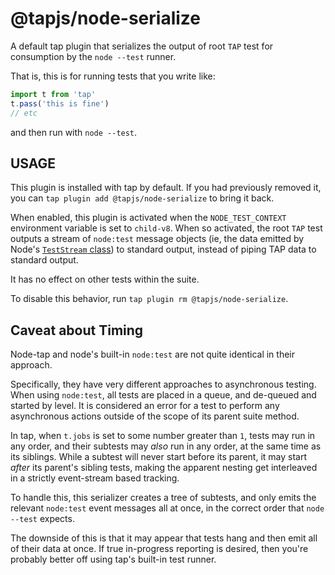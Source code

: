 # @tapjs/node-serialize

A default tap plugin that serializes the output of root `TAP`
test for consumption by the `node --test` runner.

That is, this is for running tests that you write like:

```js
import t from 'tap'
t.pass('this is fine')
// etc
```

and then run with `node --test`.

## USAGE

This plugin is installed with tap by default. If you had
previously removed it, you can `tap plugin add
@tapjs/node-serialize` to bring it back.

When enabled, this plugin is activated when the
`NODE_TEST_CONTEXT` environment variable is set to `child-v8`.
When so activated, the root `TAP` test outputs a stream of
`node:test` message objects (ie, the data emitted by Node's
[`TestStream`
class](https://nodejs.org/api/test.html#class-testsstream)) to
standard output, instead of piping TAP data to standard output.

It has no effect on other tests within the suite.

To disable this behavior, run `tap plugin rm
@tapjs/node-serialize`.

## Caveat about Timing

Node-tap and node's built-in `node:test` are not quite identical
in their approach.

Specifically, they have very different approaches to asynchronous
testing. When using `node:test`, all tests are placed in a queue,
and de-queued and started by level. It is considered an error for
a test to perform any asynchronous actions outside of the scope
of its parent suite method.

In tap, when `t.jobs` is set to some number greater than `1`,
tests may run in any order, and their subtests may _also_ run in
any order, at the same time as its siblings. While a subtest will
never start before its parent, it may start _after_ its parent's
sibling tests, making the apparent nesting get interleaved in a
strictly event-stream based tracking.

To handle this, this serializer creates a tree of subtests, and
only emits the relevant `node:test` event messages all at once,
in the correct order that `node --test` expects.

The downside of this is that it may appear that tests hang and
then emit all of their data at once. If true in-progress
reporting is desired, then you're probably better off using tap's
built-in test runner.

